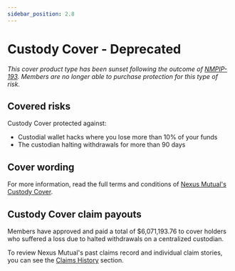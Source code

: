 ```yaml
---
sidebar_position: 2.8
---
```


# Custody Cover - Deprecated

*This cover product type has been sunset following the outcome of [NMPIP-193](https://app.nexusmutual.io/governance/view?proposalId=193). Members are no longer able to purchase protection for this type of risk.*

## Covered risks

Custody Cover protected against:
* Custodial wallet hacks where you lose more than 10% of your funds
* The custodian halting withdrawals for more than 90 days

## Cover wording

For more information, read the full terms and conditions of [Nexus Mutual's Custody Cover](https://github.com/NexusMutual/cover-wordings/blob/master/custody-cover/CustodyCover-v1.0.pdf).

## Custody Cover claim payouts

Members have approved and paid a total of $6,071,193.76 to cover holders who suffered a loss due to halted withdrawals on a centralized custodian.

To review Nexus Mutual's past claims record and individual claim stories, you can see the [Claims History](/overview/claims-history/) section.
